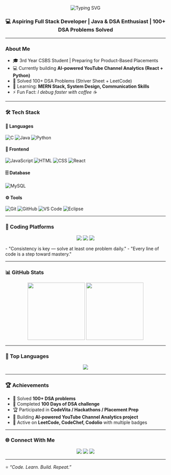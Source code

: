 <p align="center">
  <img src="https://readme-typing-svg.herokuapp.com/?lines=Full+Stack+Developer;DSA+Enthusiast;Building+Projects+🚀;100+DSA+Problems+Solved+🔥&center=true&size=35&width=800&height=120&color=0078D7" alt="Typing SVG"/>
</p>

<h3 align="center">💻 Aspiring Full Stack Developer | Java & DSA Enthusiast | 100+ DSA Problems Solved</h3>

---

### About Me
- 🎓 3rd Year CSBS Student | Preparing for Product-Based Placements  
- 💻 Currently building **AI-powered YouTube Channel Analytics (React + Python)**  
- 🧩 Solved 100+ DSA Problems (Striver Sheet + LeetCode)  
- 🌱 Learning: **MERN Stack, System Design, Communication Skills**  
- ⚡ Fun Fact: *I debug faster with coffee ☕*  

---

### 🛠️ Tech Stack

#### 🚀 Languages
![C](https://img.shields.io/badge/C-00599C?style=for-the-badge&logo=c&logoColor=white)
![Java](https://img.shields.io/badge/Java-red?style=for-the-badge&logo=openjdk)
![Python](https://img.shields.io/badge/Python-blue?style=for-the-badge&logo=python)

#### 🎨 Frontend
![JavaScript](https://img.shields.io/badge/JavaScript-yellow?style=for-the-badge&logo=javascript)
![HTML](https://img.shields.io/badge/HTML-orange?style=for-the-badge&logo=html5)
![CSS](https://img.shields.io/badge/CSS-blue?style=for-the-badge&logo=css3)
![React](https://img.shields.io/badge/React-61DAFB?style=for-the-badge&logo=react)

#### 🗄️ Database
![MySQL](https://img.shields.io/badge/MySQL-4479A1?style=for-the-badge&logo=mysql)

#### ⚙️ Tools
![Git](https://img.shields.io/badge/Git-F05032?style=for-the-badge&logo=git)
![GitHub](https://img.shields.io/badge/GitHub-181717?style=for-the-badge&logo=github)
![VS Code](https://img.shields.io/badge/VS_Code-0078D4?style=for-the-badge&logo=visualstudiocode)
![Eclipse](https://img.shields.io/badge/Eclipse_IDE-2C2255?style=for-the-badge&logo=eclipseide&logoColor=white)

---

### 🌟 Coding Platforms
<p align="center">
  <a href="https://leetcode.com/Thiru2004-cloud" target="_blank"><img src="https://img.shields.io/badge/LeetCode-orange?style=for-the-badge&logo=leetcode"></a>
  <a href="https://www.codechef.com/users/Thiru2004-cloud" target="_blank"><img src="https://img.shields.io/badge/CodeChef-339933?style=for-the-badge&logo=codechef&logoColor=white"></a>
  <a href="https://codolio.com/user/Thiru2004-cloud" target="_blank"><img src="https://img.shields.io/badge/Codolio-blue?style=for-the-badge&logo=codio"></a>
</p>
- "Consistency is key — solve at least one problem daily."  
- "Every line of code is a step toward mastery."

---

### 📊 GitHub Stats
<div align="center">
  <img src="https://github-readme-stats.vercel.app/api?username=Thiru2004-cloud&show_icons=true&theme=radical" height="180em"/>
  <img src="https://github-readme-streak-stats.herokuapp.com/?user=Thiru2004-cloud&theme=radical" height="180em"/>
</div>

---

### 🧩 Top Languages
<div align="center">
  <img src="https://github-readme-stats.vercel.app/api/top-langs/?username=Thiru2004-cloud&layout=compact&theme=radical"/>
</div>

---

### 🏆 Achievements
- 🏅 Solved **100+ DSA problems**  
- 🎯 Completed **100 Days of DSA challenge**  
- 🏆 Participated in **CodeVita / Hackathons / Placement Prep**  
- 💼 Building **AI-powered YouTube Channel Analytics project**  
- 🏅 Active on **LeetCode, CodeChef, Codolio** with multiple badges  

---

### 🌐 Connect With Me
<p align="center">
  <a href="https://linkedin.com/in/thirumal25" target="_blank"><img src="https://img.shields.io/badge/LinkedIn-blue?style=for-the-badge&logo=linkedin"></a>
  <a href="https://github.com/Thiru2004-cloud" target="_blank"><img src="https://img.shields.io/badge/GitHub-black?style=for-the-badge&logo=github"></a>
  <a href="mailto:kit27.csbs58@gmail.com"><img src="https://img.shields.io/badge/Gmail-D14836?style=for-the-badge&logo=gmail&logoColor=white"></a>
</p>

---
⭐ *“Code. Learn. Build. Repeat.”*  

